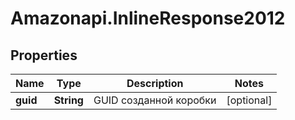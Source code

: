 # Amazonapi.InlineResponse2012

## Properties

Name | Type | Description | Notes
------------ | ------------- | ------------- | -------------
**guid** | **String** | GUID созданной коробки | [optional] 


